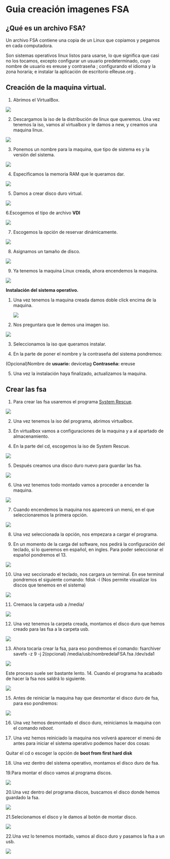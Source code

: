 # Guia creación imagenes FSA

## ¿Qué es un archivo FSA?

Un archivo FSA contiene una copia de un Linux que copiamos y pegamos en cada computadora.

Son sistemas operativos linux listos para usarse, lo que significa que casi no los tocamos, excepto configurar un usuario predeterminado, cuyo nombre de usuario es ereuse y contraseña ; configurando el idioma y la zona horaria; e instalar la aplicación de escritorio eReuse.org .

## Creación de la maquina virtual.

1. Abrimos el VirtualBox.

![](../../../.gitbook/assets/fsa-01.png)

 2. Descargamos la iso de la distribución de linux que queremos. Una vez tenemos la iso, vamos al virtualbox y le damos a new, y creamos una maquina linux.

![](../../../.gitbook/assets/pagina-linuxmint.png)

 3. Ponemos un nombre para la maquina, que tipo de sistema es y la versión del sistema.

![](../../../.gitbook/assets/fsa-03.png)

 4. Especificamos la memoria RAM que le queramos dar. 

![](../../../.gitbook/assets/fsa-04.png)

 5. Damos a crear disco duro virtual. 

![](../../../.gitbook/assets/fsa-05.png)

 6.Escogemos el tipo de archivo **VDI**

![](../../../.gitbook/assets/fsa-06.png)

 7. Escogemos la opción de reservar dinámicamente.

![](../../../.gitbook/assets/fsa-07.png)

 8. Asignamos un tamaño de disco.

![](../../../.gitbook/assets/fsa-08.png)

 9. Ya tenemos la maquina Linux creada, ahora encendemos la maquina.

![](../../../.gitbook/assets/fsa-09.png)

**Instalación del sistema operativo.**

1. Una vez tenemos la maquina creada damos doble click encima de la maquina.

   ![](../../../.gitbook/assets/fsa-10.png)

2. Nos preguntara que le demos una imagen iso.

![](../../../.gitbook/assets/fsa-11.png)

 3. Seleccionamos la iso que queramos instalar.

4. En la parte de poner el nombre y la contraseña del sistema pondremos:

\(Opcional\)Nombre de **usuario:** devicetag **Contraseña:** ereuse 

5. Una vez la instalación haya finalizado, actualizamos la maquina.

## **Crear las fsa**

1. Para crear las fsa usaremos el programa [System Rescue](https://sourceforge.net/projects/systemrescuecd/files/sysresccd-x86/5.2.1/systemrescuecd-x86-5.2.1.iso/download).

![](../../../.gitbook/assets/fsa-14.png)

 2. Una vez tenemos la iso del programa, abrimos virtualbox. 

3. En virtualbox vamos a configuraciones de la maquina y a al apartado de almacenamiento. 

4. En la parte del cd, escogemos la iso de System Rescue.

![](../../../.gitbook/assets/fsa-15.png)

 5. Después creamos una disco duro nuevo para guardar las fsa.

![](../../../.gitbook/assets/fsa-16.png)

 6. Una vez tenemos todo montado vamos a proceder a encender la maquina.

![](../../../.gitbook/assets/fsa-17.png)

 7. Cuando encendemos la maquina nos aparecerá un menú, en el que seleccionaremos la primera opción.

![](../../../.gitbook/assets/fsa-18.png)

 8. Una vez seleccionada la opción, nos empezara a cargar el programa. 

9. En un momento de la carga del software, nos pedirá la configuración del teclado, si lo queremos en español, en ingles. Para poder seleccionar el español pondremos el 13.

![](../../../.gitbook/assets/fsa-19.png)

 10. Una vez seccionado el teclado, nos cargara un terminal. En ese terminal pondremos el siguiente comando: fdisk -l \(Nos permite visualizar los discos que tenemos en el sistema\)

![](../../../.gitbook/assets/fsa-discos.png)

 11. Cremaos la carpeta usb a /media/

![](../../../.gitbook/assets/fsa-21.png)

 12. Una vez tenemos la carpeta creada, montamos el disco duro que hemos creado para las fsa a la carpeta usb.

![](../../../.gitbook/assets/fsa-22.png)

 13. Ahora tocaría crear la fsa, para eso pondremos el comando: fsarchiver savefs -z 9 -j 2\(opcional\) /media/usb/nombredelaFSA.fsa /dev/sda1

![](../../../.gitbook/assets/fsa-23.png)

 Este proceso suele ser bastante lento. 14. Cuando el programa ha acabado de hacer la fsa nos saldrá lo siguiente.

![](../../../.gitbook/assets/fsa-24.png)

 15. Antes de reiniciar la maquina hay que desmontar el disco duro de fsa, para eso pondremos:

![](../../../.gitbook/assets/fsa-25.png)

 16. Una vez hemos desmontado el disco duro, reiniciamos la maquina con el comando _reboot._

17. Una vez hemos reiniciado la maquina nos volverá aparecer el menú de antes para iniciar el sistema operativo podemos hacer dos cosas:

Quitar el cd o escoger la opción de **boot from first hard disk** 

18. Una vez dentro del sistema operativo, montamos el disco duro de fsa. 

19.Para montar el disco vamos al programa discos.

![](../../../.gitbook/assets/gestor-de-discos-p1.png)

20.Una vez dentro del programa discos, buscamos el disco donde hemos guardado la fsa.

![](../../../.gitbook/assets/gestor-de-discos-p3.png)

21.Selecionamos el disco y le damos al botón de montar disco.

![](../../../.gitbook/assets/gestor-de-discos-p4.png)

22.Una vez lo tenemos montado, vamos al disco duro y pasamos la fsa a un usb.

![](../../../.gitbook/assets/gestor-de-discos-p5.png)

